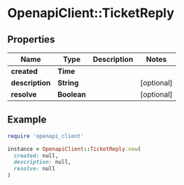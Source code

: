 # OpenapiClient::TicketReply

## Properties

| Name | Type | Description | Notes |
| ---- | ---- | ----------- | ----- |
| **created** | **Time** |  |  |
| **description** | **String** |  | [optional] |
| **resolve** | **Boolean** |  | [optional] |

## Example

```ruby
require 'openapi_client'

instance = OpenapiClient::TicketReply.new(
  created: null,
  description: null,
  resolve: null
)
```

